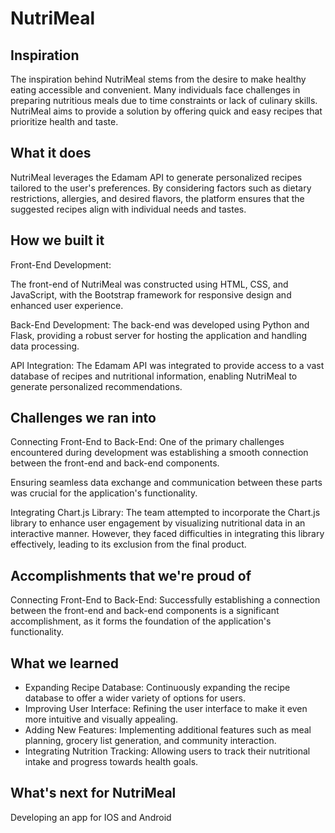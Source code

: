 # NutriMeal

## Inspiration
The inspiration behind NutriMeal stems from the desire to make healthy eating accessible and convenient. Many individuals face challenges in preparing nutritious meals due to time constraints or lack of culinary skills. NutriMeal aims to provide a solution by offering quick and easy recipes that prioritize health and taste.

## What it does
NutriMeal leverages the Edamam API to generate personalized recipes tailored to the user's preferences. By considering factors such as dietary restrictions, allergies, and desired flavors,
 the platform ensures that the suggested recipes align with individual needs and tastes.

## How we built it
Front-End Development:

 The front-end of NutriMeal was constructed using HTML, CSS, and JavaScript, with the Bootstrap framework for responsive design and enhanced user experience.

Back-End Development: The back-end was developed using Python and Flask, providing a robust server for hosting the application and handling data processing.

API Integration: The Edamam API was integrated to provide access to a vast database of recipes and nutritional information, enabling NutriMeal to generate personalized recommendations.

## Challenges we ran into
Connecting Front-End to Back-End: One of the primary challenges encountered during development was establishing a smooth connection between the front-end and back-end components.

 Ensuring seamless data exchange and communication between these parts was crucial for the application's functionality.

Integrating Chart.js Library: The team attempted to incorporate the Chart.js library to enhance user engagement by visualizing nutritional data in an interactive manner. However, they faced difficulties in integrating this library effectively, leading to its exclusion from the final product.

## Accomplishments that we're proud of
Connecting Front-End to Back-End: Successfully establishing a connection between the front-end and back-end components is a significant accomplishment, as it forms the foundation of the application's functionality.

## What we learned
- Expanding Recipe Database: Continuously expanding the recipe database to offer a wider variety of options for users.
- Improving User Interface: Refining the user interface to make it even more intuitive and visually appealing.
- Adding New Features: Implementing additional features such as meal planning, grocery list generation, and community interaction.
- Integrating Nutrition Tracking: Allowing users to track their nutritional intake and progress towards health goals.

## What's next for NutriMeal
Developing an app for IOS and Android 
